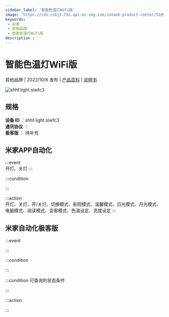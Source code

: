 ```yaml
---
sidebar_label: '智能色温灯WiFi版'
image: 'https://cdn.cnbj1.fds.api.mi-img.com/iotweb-product-center/5109f7fa7368f349808da875c41e1109_1661328775395.png?GalaxyAccessKeyId=AKVGLQWBOVIRQ3XLEW&Expires=9223372036854775807&Signature=qU0B4R/HtqQcYtqXeANYka0OWjQ='
keywords: 
 - 米家
 - 其他品牌
 - 智能色温灯WiFi版
description : ''
---
```

# 智能色温灯WiFi版

其他品牌 | 2022/10/8 发布 | [产品百科](https://home.mi.com/webapp/content/baike/product/index.html?model=shhf.light.slwfc3/) | [说明书](https://home.mi.com/views/introduction.html?model=shhf.light.slwfc3&region=cn)

![shhf.light.slwfc3](https://cdn.cnbj1.fds.api.mi-img.com/iotweb-product-center/5109f7fa7368f349808da875c41e1109_1661328775395.png?GalaxyAccessKeyId=AKVGLQWBOVIRQ3XLEW&Expires=9223372036854775807&Signature=qU0B4R/HtqQcYtqXeANYka0OWjQ=)

## 规格  
> 
**设备 ID** ：shhf.light.slwfc3  
**通讯协议** ：  
**极客版**  ： 待补充 


## 米家APP自动化  

:::event  
开灯、关灯
:::

:::condition  

:::

:::action   
开灯、关灯、开/关灯、切换模式、影院模式、温馨模式、日光模式、月光模式、电脑模式、阅读模式、会客模式、色温设定、亮度设定
:::

## 米家自动化极客版  

:::event  

:::

:::condition  

:::

:::condition 可查询的状态条件  

:::

:::action  

:::

        
